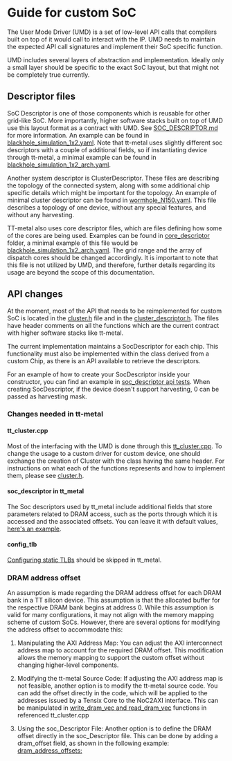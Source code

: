 # Guide for custom SoC

The User Mode Driver (UMD) is a set of low-level API calls that compilers built on top of it would call to interact with the IP.
UMD needs to maintain the expected API call signatures and implement their SoC specific function.

UMD includes several layers of abstraction and implementation. Ideally only a small layer should be specific to the exact SoC layout, but that might not be completely true currently.

## Descriptor files

SoC Descriptor is one of those components which is reusable for other grid-like SoC. More importantly, higher software stacks built on top of UMD use this layout format as a contract with UMD. See [SOC_DESCRIPTOR.md](./SOC_DESCRIPTOR.md) for more information. An example 
can be found in [blackhole_simulation_1x2.yaml](../tests/soc_descs/blackhole_simulation_1x2.yaml). Note that tt-metal uses slightly different soc descriptors with a couple of additional fields, so if instantiating device through tt-metal, a minimal example can be found in [blackhole_simulation_1x2_arch.yaml](https://github.com/tenstorrent/tt-metal/blob/main/tt_metal/soc_descriptors/blackhole_simulation_1x2_arch.yaml).

Another system descriptor is ClusterDescriptor. These files are describing the topology of the connected system, along with some additional chip specific details which might be important for the topology. An example of minimal cluster descriptor can be found in [wormhole_N150.yaml](../tests/api/cluster_descriptor_examples/wormhole_N150.yaml). This file describes a topology of one device, without any special features, and without any harvesting.

TT-metal also uses core descriptor files, which are files defining how some of the cores are being used. Examples can be found in [core_descriptor](https://github.com/tenstorrent/tt-metal/blob/main/tt_metal/core_descriptors) folder, a minimal example of this file would be [blackhole_simulation_1x2_arch.yaml](https://github.com/tenstorrent/tt-metal/blob/main/tt_metal/core_descriptors/blackhole_simulation_1x2_arch.yaml). The grid range and the array of dispatch cores should be changed accordingly.
It is important to note that this file is not utilized by UMD, and therefore, further details regarding its usage are beyond the scope of this documentation.


## API changes

At the moment, most of the API that needs to be reimplemented for custom SoC is located in the [cluster.h](../device/api/umd/device/cluster.h) file and in the [cluster_descriptor.h](../device/api/umd/device/cluster_descriptor.h). The files have header comments on all the functions which are the current contract with higher software stacks like tt-metal.

The current implementation maintains a SocDescriptor for each chip. This functionality must also be implemented within the class derived from a custom Chip, as there is an API available to retrieve the descriptors.

For an example of how to create your SocDescriptor inside your constructor, you can find an example in [soc_descriptor api tests](../tests/api/test_soc_descriptor.cpp). When creating SocDescriptor, if the device doesn't support harvesting, 0 can be passed as harvesting mask.

### Changes needed in tt-metal

#### tt_cluster.cpp

Most of the interfacing with the UMD is done through this [tt_cluster.cpp](https://github.com/tenstorrent/tt-metal/blob/main/tt_metal/llrt/tt_cluster.cpp). To change the usage to a custom driver for custom device, one should exchange the creation of Cluster
with the class having the same header. For instructions on what each of the functions represents and how to implement them, please see [cluster.h](../device/api/umd/device/cluster.h).

#### soc_descriptor in tt_metal

The Soc descriptors used by tt_metal include additional fields that store parameters related to DRAM access, such as the ports through which it is accessed and the associated offsets. You can leave it with default values, [here's an example](https://github.com/tenstorrent/tt-metal/blob/783d35aea7df03f9927934ec7b9a640a8032d371/tt_metal/soc_descriptors/blackhole_simulation_1x2_arch.yaml#L14C1-L21C8).

#### config_tlb

[Configuring static TLBs](https://github.com/tenstorrent/tt-metal/blob/main/tt_metal/llrt/tt_cluster.cpp#L295) should be skipped in tt_metal.

### DRAM address offset
An assumption is made regarding the DRAM address offset for each DRAM bank in a TT silicon device. This assumption is that the allocated buffer for the respective DRAM bank begins at address 0. While this assumption is valid for many configurations, it may not align with the memory mapping scheme of custom SoCs. However, there are several options for modifying the address offset to accommodate this:

1. Manipulating the AXI Address Map:
You can adjust the AXI interconnect address map to account for the required DRAM offset. This modification allows the memory mapping to support the custom offset without changing higher-level components.

2. Modifying the tt-metal Source Code:
If adjusting the AXI address map is not feasible, another option is to modify the tt-metal source code. You can add the offset directly in the code, which will be applied to the addresses issued by a Tensix Core to the NoC2AXI interface.
This can be manipulated in [write_dram_vec and read_dram_vec](https://github.com/tenstorrent/tt-metal/blob/9edf9a0cac90d4f89262165dbe3fc4f4feac18be/tt_metal/llrt/tt_cluster.cpp#L506C1-L539C2) functions in referenced tt_cluster.cpp 

3. Using the soc_Descriptor File:
Another option is to define the DRAM offset directly in the soc_Descriptor file. This can be done by adding a dram_offset field, as shown in the following example:
[dram_address_offsets:](https://github.com/tenstorrent/tt-metal/blob/6c87f4c91a9ab7078af8da6513929f7ce121f2b3/tt_metal/soc_descriptors/blackhole_140_arch.yaml#L33-L34)
